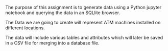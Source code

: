 The purpose of this assignment is to generate data using a Python jupyter notebook and querying the data in an SQLlite browser.

The Data we are going to create will represent ATM machines installed on different locations.

The data will include various tables and attributes which will later be saved in a CSV file for merging into a database file.
